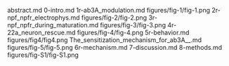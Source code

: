 abstract.md
0-intro.md
1r-ab3A_modulation.md
figures/fig-1/fig-1.png
2r-npf_npfr_electrophys.md
figures/fig-2/fig-2.png
3r-npf_npfr_during_maturation.md
figures/fig-3/fig-3.png
4r-22a_neuron_rescue.md
figures/fig-4/fig-4.png
5r-behavior.md
figures/fig4/fig4.png
The_sensitization_mechanism_for_ab3A__.md
figures/fig-5/fig-5.png
6r-mechanism.md
7-discussion.md
8-methods.md
figures/fig-S1/fig-S1.png
